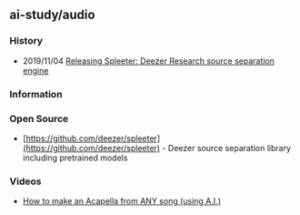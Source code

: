## ai-study/audio


### History
- 2019/11/04 [Releasing Spleeter: Deezer Research source separation engine](https://deezer.io/releasing-spleeter-deezer-r-d-source-separation-engine-2b88985e797e)


### Information


### Open Source
- [https://github.com/deezer/spleeter](https://github.com/deezer/spleeter) - Deezer source separation library including pretrained models


### Videos
- [How to make an Acapella from ANY song (using A.I.)](https://www.youtube.com/watch?v=tgnuOSLPwMI)